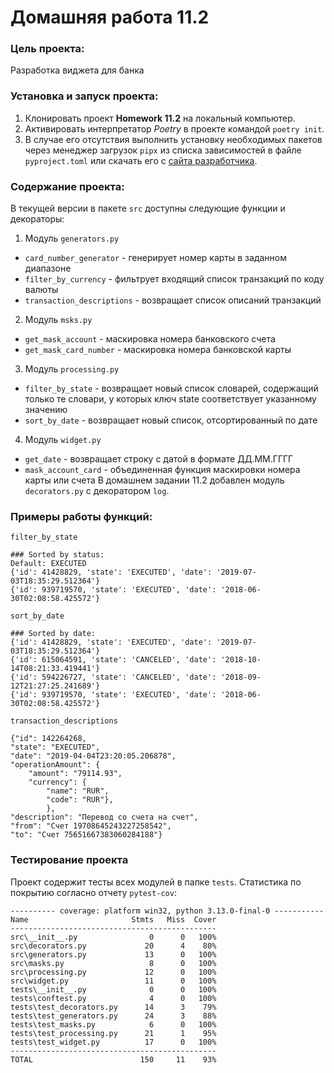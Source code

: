 # Домашняя работа 11.2 #
### Цель проекта:
Разработка виджета для банка

### Установка и запуск проекта:
1. Клонировать проект **Homework 11.2** на локальный компьютер.
2. Активировать интерпретатор *Poetry* в проекте командой `poetry init`.
3. В случае его отсутствия выполнить установку необходимых пакетов через менеджер загрузок `pipx` 
из списка зависимостей в файле `pyproject.toml` или скачать его с [сайта разработчика](https://python-poetry.org/docs/#installation/).


### Содержание проекта:
В текущей версии в пакете `src` доступны следующие функции и декораторы:
1. Модуль `generators.py`
* `card_number_generator` - генерирует номер карты в заданном диапазоне
* `filter_by_currency` - фильтрует входящий список транзакций по коду валюты
* `transaction_descriptions` - возвращает список описаний транзакций
2. Модуль `msks.py`
* `get_mask_account` - маскировка номера банковского счета
* `get_mask_card_number` - маскировка номера банковской карты
3. Модуль `processing.py`
* `filter_by_state` - возвращает новый список словарей, содержащий только те словари,
    у которых ключ state соответствует указанному значению
* `sort_by_date` - возвращает новый список, отсортированный по дате
4. Модуль `widget.py`
* `get_date` - возвращает строку с датой в формате ДД.ММ.ГГГГ
* `mask_account_card` - объединенная функция маскировки номера карты или счета
В домашнем задании 11.2 добавлен модуль `decorators.py` с декоратором `log`.


### Примеры работы функций:

`filter_by_state`
```
### Sorted by status:
Default: EXECUTED
{'id': 41428829, 'state': 'EXECUTED', 'date': '2019-07-03T18:35:29.512364'}
{'id': 939719570, 'state': 'EXECUTED', 'date': '2018-06-30T02:08:58.425572'}
```

`sort_by_date`
```
### Sorted by date:
{'id': 41428829, 'state': 'EXECUTED', 'date': '2019-07-03T18:35:29.512364'}
{'id': 615064591, 'state': 'CANCELED', 'date': '2018-10-14T08:21:33.419441'}
{'id': 594226727, 'state': 'CANCELED', 'date': '2018-09-12T21:27:25.241689'}
{'id': 939719570, 'state': 'EXECUTED', 'date': '2018-06-30T02:08:58.425572'}
```

`transaction_descriptions`
```
{"id": 142264268,
"state": "EXECUTED",
"date": "2019-04-04T23:20:05.206878",
"operationAmount": {
    "amount": "79114.93",
    "currency": {
        "name": "RUR", 
        "code": "RUR"},
        },
"description": "Перевод со счета на счет",
"from": "Счет 19708645243227258542",
"to": "Счет 75651667383060284188"}
```

### Тестирование проекта
Проект содержит тесты всех модулей в папке `tests`.
Статистика по покрытию согласно отчету `pytest-cov`:
```
---------- coverage: platform win32, python 3.13.0-final-0 -----------
Name                       Stmts   Miss  Cover
----------------------------------------------
src\__init__.py                0      0   100%
src\decorators.py             20      4    80%
src\generators.py             13      0   100%
src\masks.py                   8      0   100%
src\processing.py             12      0   100%
src\widget.py                 11      0   100%
tests\__init__.py              0      0   100%
tests\conftest.py              4      0   100%
tests\test_decorators.py      14      3    79%
tests\test_generators.py      24      3    88%
tests\test_masks.py            6      0   100%
tests\test_processing.py      21      1    95%
tests\test_widget.py          17      0   100%
----------------------------------------------
TOTAL                        150     11    93%
```

